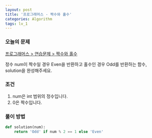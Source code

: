 ```yaml
---
layout: post
title: '프로그래머스 - 짝수와 홀수'
categories: Algorithm
tags: lv_1
---
```


### 오늘의 문제

[프로그래머스 > 연습문제 > 짝수와 홀수](https://programmers.co.kr/learn/courses/30/lessons/12937)

정수 num이 짝수일 경우 Even을 반환하고 홀수인 경우 Odd를 반환하는 함수, solution을 완성해주세요.



### 조건

1. num은 int 범위의 정수입니다.
2. 0은 짝수입니다.

### 풀이 방법

```python
def solution(num):
    return 'Odd' if num % 2 == 1 else 'Even'
```
